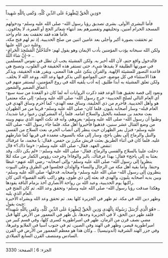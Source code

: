 ------------------------------------------------------------------------

وَدِينِ الْحَقِّ لِيُظْهِرَهُ عَلَى الدِّينِ كُلِّهِ، وَكَفى بِاللَّهِ شَهِيداً»  
..  
فأما البشرى الأولى. بشرى تصديق رؤيا رسول الله- صلى الله عليه وسلم-
ودخولهم المسجد الحرام آمنين، وتحليقهم وتقصيرهم بعد انتهاء شعائر الحج أو
العمرة، لا يخافون.. فأما هذه فقد تحققت بعد عام واحد.  
ثم تحققت بصورة أكبر وأجلى بعد عامين اثنين من صلح الحديبية. إذ تم لهم فتح
مكة، وغلبة دين الله عليها.  
ولكن الله سبحانه يؤدب المؤمنين بأدب الإيمان وهو يقول لهم: «لَتَدْخُلُنَّ الْمَسْجِدَ
الْحَرامَ- إِنْ شاءَ اللَّهُ-» ..  
فالدخول واقع حتم، لأن الله أخبر به. ولكن المشيئة يجب أن تظل في نفوس
المسلمين في صورتها الطليقة لا يقيدها شيء، حتى تستقر هذه الحقيقة في
القلوب، وتصبح هي قاعدة التصور للمشيئة الإلهية. والقرآن يتكئ على هذا
المعنى، ويقرر هذه الحقيقة، ويذكر هذا الاستثناء في كل موضع، حتى المواضع
التي يذكر فيها وعد الله. ووعد الله لا يخلف. ولكن تعلق المشيئة به أبدا
طليق. إنه أدب يلقيه الله في روع المؤمنين، ليستقر منهم في أعماق الضمير
والشعور.  
ونعود إلى قصة تحقيق هذا الوعد فقد ذكرت الروايات أنه لما كان ذو القعدة من
سنة سبع- أي العام التالي لصلح الحديبية- خرج رسول الله- صلى الله عليه
وسلم- إلى مكة معتمرا هو وأهل الحديبية. فأحرم من ذي الحليفة، وساق معه
الهدي- كما أحرم وساق الهدي في العام قبله- وسار أصحابه يلبون. فلما كان-
صلى الله عليه وسلم- قريبا من مر الظهران بعث محمد بن مسلمة بالخيل والسلاح
أمامه. فلما رآه المشركون رعبوا رعبا شديدا، وظنوا أن رسول الله- صلى الله
عليه وسلم- يغزوهم، وأنه قد نكث العهد الذي بينهم وبينه من وضع القتال عشر
سنين، فذهبوا فأخبروا أهل مكة. فلما جاء رسول الله- صلى الله عليه وسلم-
فنزل بمر الظهران حيث ينظر إلى أنصاب الحرم، بعث السلاح من القسي والنبل
والرماح إلى بطن ياجج، وسار إلى مكة بالسيوف مغمدة في قربها كما شارطهم
عليه. فلما كان في أثناء الطريق بعثت قريش مكرز بن حفص، فقال: يا محمد، ما
عرفناك تنقض العهد. فقال- صلى الله عليه وسلم-: «وما ذاك؟» قال:  
دخلت علينا بالسلاح والقسي والرماح. فقال- صلى الله عليه وسلم-: «لم يكن
ذلك، وقد بعثنا به إلى ياجج» فقال: بهذا عرفناك، بالبر والوفاء! وخرجت رؤوس
الكفار من مكة لئلا ينظروا إلى رسول الله- صلى الله عليه وسلم- وإلى
أصحابه- رضي الله عنهم- غيظا وحنقا. وأما بقية أهل مكة من الرجال والنساء
والولدان فجلسوا في الطرق وعلى البيوت ينظرون إلى رسول الله- صلى الله عليه
وسلم- وأصحابه. فدخلها- صلى الله عليه وسلم- وبين يديه أصحابه يلبون،
والهدي قد بعثه إلى ذي طوى، وهو راكب ناقته القصواء التي كان راكبها يوم
الحديبية، وعبد الله بن رواحة الأنصاري آخذ بزمام الناقة يقودها.  
وهكذا صدقت رؤيا رسول الله- صلى الله عليه وسلم- وتحقق وعد الله. ثم كان
الفتح في العام الذي يليه.  
وظهر دين الله في مكة. ثم ظهر في الجزيرة كلها بعد. ثم تحقق وعد الله
وبشراه الأخيرة حيث يقول:  
«هُوَ الَّذِي أَرْسَلَ رَسُولَهُ بِالْهُدى وَدِينِ الْحَقِّ لِيُظْهِرَهُ عَلَى الدِّينِ كُلِّهِ، وَكَفى بِاللَّهِ
شَهِيداً» ..  
فلقد ظهر دين الحق، لا في الجزيرة وحدها، بل ظهر في المعمور من الأرض كلها
قبل مضي نصف قرن من الزمان. ظهر في امبراطورية كسرى كلها، وفي قسم كبير من
امبراطورية قيصر، وظهر في الهند وفي الصين، ثم في جنوب آسيا في الملايو
وغيرها، وفي جزر الهند الشرقية (أندونيسيا) .. وكان هذا هو معظم المعمور من
الأرض في القرن السادس ومنتصف القرن السابع الميلادي.

------------------------------------------------------------------------

الجزء: 6 ¦ الصفحة: 3330
